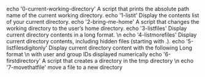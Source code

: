 echo '0-current-working-directory' A script that prints the absolute path name of the current working directory.
echo '1-listit' Display the contents list of your current directory.
echo '2-bring-me-home' A script that changes the working directory to the user’s home directory.
echo '3-listfiles' Display current directory contents in a long format. \n
echo '4-listmorefiles' Display current directory contents, including hidden files (starting with .).
echo '5-listfilesdigitonly' Display current directory content with the following Long format \n 
with user and group IDs displayed numerically
echo '6-firstdirectory' A script that creates a directory in the tmp directory \n
echo '7-movethatfile' move a file to a new directory
